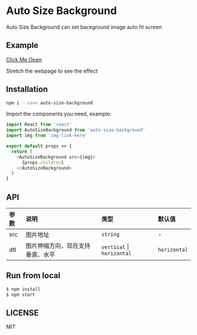 # Auto Size Background

Auto Size Background can set background image auto fit screen

## Example

[Click Me Open](https://7ynstar.github.io/auto-size-background/)

Stretch the webpage to see the effect

## Installation

```sh
npm i --save auto-size-background
```

Import the components you need, example:

```js
import React from 'react'
import AutoSizeBackground from 'auto-size-background'
import img from 'img-link-here'

export default props => {
  return (
    <AutoSizeBackground src={img}>
      {props.children}
    </AutoSizeBackground>
  )
}
```

## API

|  参数            |  说明         |   类型   | 默认值  |
| :-------------- | :------------ | :----   | :----- |
| src             | 图片地址       | `string`  |   -    |
| dtl             | 图片伸缩方向，现在支持垂直、水平       | `vertical` \| `horizontal`  |   `horizontal`    |

## Run from local

```bash
$ npm install
$ npm start
```

## LICENSE

MIT